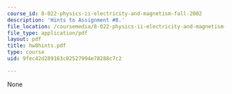 ```yaml
---
course_id: 8-022-physics-ii-electricity-and-magnetism-fall-2002
description: 'Hints to Assignment #8.'
file_location: /coursemedia/8-022-physics-ii-electricity-and-magnetism-fall-2002/9fec42d289163c02527994e78288c7c2_hw8hints.pdf
file_type: application/pdf
layout: pdf
title: hw8hints.pdf
type: course
uid: 9fec42d289163c02527994e78288c7c2

---
```

None